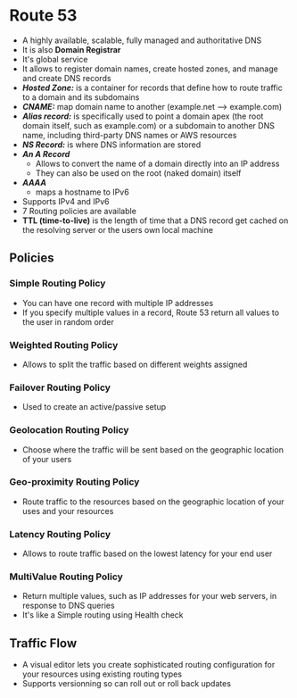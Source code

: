 # Route 53

- A highly available, scalable, fully managed and authoritative DNS
- It is also **Domain Registrar**
- It's global service
- It allows to register domain names, create hosted zones, and manage and create DNS records
- **_Hosted Zone:_** is a container for records that define how to route traffic to a domain and its subdomains
- **_CNAME:_** map domain name to another (example.net --> example.com)
- **_Alias record:_** is specifically used to point a domain apex (the root domain itself, such as example.com) or a subdomain to another DNS name, including third-party DNS names or AWS resources
- **_NS Record:_** is where DNS information are stored
- **_An A Record_**
  - Allows to convert the name of a domain directly into an IP address
  - They can also be used on the root (naked domain) itself
- **_AAAA_**
  - maps a hostname to IPv6
- Supports IPv4 and IPv6
- 7 Routing policies are available
- **TTL (time-to-live)** is the length of time that a DNS record get cached on the resolving server or the users own local machine

## Policies

### Simple Routing Policy

- You can have one record with multiple IP addresses
- If you specify multiple values in a record, Route 53 return all values to the user in random order

### Weighted Routing Policy

- Allows to split the traffic based on different weights assigned

### Failover Routing Policy

- Used to create an active/passive setup

### Geolocation Routing Policy

- Choose where the traffic will be sent based on the geographic location of your users

### Geo-proximity Routing Policy

- Route traffic to the resources based on the geographic location of your uses and your resources

### Latency Routing Policy

- Allows to route traffic based on the lowest latency for your end user

### MultiValue Routing Policy

- Return multiple values, such as IP addresses for your web servers, in response to DNS queries
- It's like a Simple routing using Health check

## Traffic Flow

- A visual editor lets you create sophisticated routing configuration for your resources using existing routing types
- Supports versionning so can roll out or roll back updates
